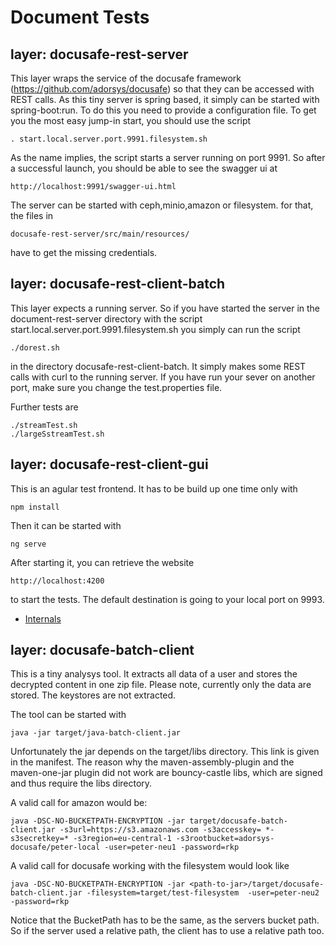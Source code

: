 # Document Tests

## layer: docusafe-rest-server

This layer wraps the service of the docusafe framework (https://github.com/adorsys/docusafe) so that they can be accessed 
with REST calls. As this tiny server is spring based, it simply can be started with spring-boot:run. To do this
you need to provide a configuration file. To get you the most easy jump-in start, you should use 
the script 

```
. start.local.server.port.9991.filesystem.sh
```

As the name implies, the script starts a server running on port 9991. 
So after a successful launch, you should be able to see the swagger ui at  

```
http://localhost:9991/swagger-ui.html
```
  
The server can be started with ceph,minio,amazon or filesystem. for that, the files in 
```
docusafe-rest-server/src/main/resources/
```
have to get the missing credentials.

## layer: docusafe-rest-client-batch
 
This layer expects a running server. So if you have started the server in the document-rest-server directory with the script
start.local.server.port.9991.filesystem.sh you simply can run the script 
     
```
./dorest.sh
```
     
in the directory docusafe-rest-client-batch. It simply makes some REST calls with curl to the running server. If you have run your sever
on another port, make sure you change the test.properties file.

Further tests are
```
./streamTest.sh
./largeSstreamTest.sh
```
    
## layer: docusafe-rest-client-gui 

This is an agular test frontend. It has  to be build up one time only with
    
```
npm install
```    

Then it can be started with
    
```
ng serve
```
    
After starting it, you can retrieve the website
     
```
http://localhost:4200
```
    
to start the tests. The default destination is going to your local port on 9993. 

* [Internals](.docs/Internals.md)

## layer: docusafe-batch-client

This is a tiny analysys tool. It extracts all data of a user and stores the decrypted content in one zip file. Please note, currently only the data are stored. The keystores are not extracted.

The tool can be started with 
```
java -jar target/java-batch-client.jar
``` 

Unfortunately the jar depends on the target/libs directory. This link is given in the manifest. The reason why the maven-assembly-plugin and the maven-one-jar plugin did not work are bouncy-castle libs, which are signed and thus require the libs directory.

A valid call for amazon would be:

```
java -DSC-NO-BUCKETPATH-ENCRYPTION -jar target/docusafe-batch-client.jar -s3url=https://s3.amazonaws.com -s3accesskey= *-s3secretkey=* -s3region=eu-central-1 -s3rootbucket=adorsys-docusafe/peter-local -user=peter-neu1 -password=rkp
```

A valid call for docusafe working with the filesystem would look like

```
java -DSC-NO-BUCKETPATH-ENCRYPTION -jar <path-to-jar>/target/docusafe-batch-client.jar -filesystem=target/test-filesystem  -user=peter-neu2 -password=rkp
```

Notice that the BucketPath has to be the same, as the servers bucket path. So if the server used a relative path, the client has to use a relative path too.
